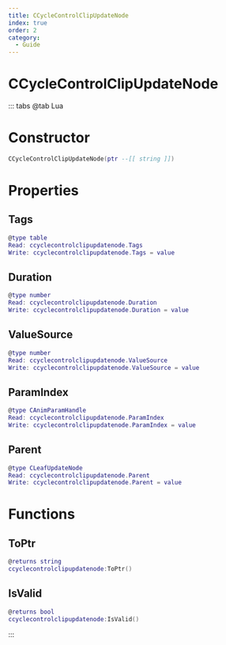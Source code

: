 ```yaml
---
title: CCycleControlClipUpdateNode
index: true
order: 2
category:
  - Guide
---
```


# CCycleControlClipUpdateNode

::: tabs
@tab Lua
# Constructor
```lua
CCycleControlClipUpdateNode(ptr --[[ string ]])
```
# Properties
## Tags 
```lua
@type table
Read: ccyclecontrolclipupdatenode.Tags
Write: ccyclecontrolclipupdatenode.Tags = value
```
## Duration 
```lua
@type number
Read: ccyclecontrolclipupdatenode.Duration
Write: ccyclecontrolclipupdatenode.Duration = value
```
## ValueSource 
```lua
@type number
Read: ccyclecontrolclipupdatenode.ValueSource
Write: ccyclecontrolclipupdatenode.ValueSource = value
```
## ParamIndex 
```lua
@type CAnimParamHandle
Read: ccyclecontrolclipupdatenode.ParamIndex
Write: ccyclecontrolclipupdatenode.ParamIndex = value
```
## Parent 
```lua
@type CLeafUpdateNode
Read: ccyclecontrolclipupdatenode.Parent
Write: ccyclecontrolclipupdatenode.Parent = value
```
# Functions
## ToPtr
```lua
@returns string
ccyclecontrolclipupdatenode:ToPtr()
```
## IsValid
```lua
@returns bool
ccyclecontrolclipupdatenode:IsValid()
```

:::